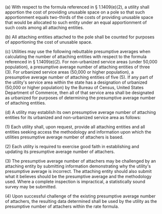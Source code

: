 (a) With respect to the formula referenced in § 1.1409(e)(2), a utility shall apportion the cost of providing unusable space on a pole so that such apportionment equals two-thirds of the costs of providing unusable space that would be allocated to such entity under an equal apportionment of such costs among all attaching entities.

(b) All attaching entities attached to the pole shall be counted for purposes of apportioning the cost of unusable space.

(c) Utilities may use the following rebuttable presumptive averages when calculating the number of attaching entities with respect to the formula referenced in § 1.1409(e)(2). For non-urbanized service areas (under 50,000 population), a presumptive average number of attaching entities of three (3). For urbanized service areas (50,000 or higher population), a presumptive average number of attaching entities of five (5). If any part of the utility's service area within the state has a designation of urbanized (50,000 or higher population) by the Bureau of Census, United States Department of Commerce, then all of that service area shall be designated as urbanized for purposes of determining the presumptive average number of attaching entities.

(d) A utility may establish its own presumptive average number of attaching entities for its urbanized and non-urbanized service area as follows:

(1) Each utility shall, upon request, provide all attaching entities and all entities seeking access the methodology and information upon which the utilities presumptive average number of attachers is based.

(2) Each utility is required to exercise good faith in establishing and updating its presumptive average number of attachers.

(3) The presumptive average number of attachers may be challenged by an attaching entity by submitting information demonstrating why the utility's presumptive average is incorrect. The attaching entity should also submit what it believes should be the presumptive average and the methodology used. Where a complete inspection is impractical, a statistically sound survey may be submitted.

(4) Upon successful challenge of the existing presumptive average number of attachers, the resulting data determined shall be used by the utility as the presumptive number of attachers within the rate formula.

